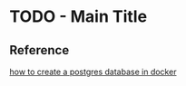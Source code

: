 # TODO - Main Title

## Reference

[how to create a postgres database in docker](https://1kevinson.com/how-to-create-a-postgres-database-in-docker/?source=post_page-----c849ec5daec6--------------------------------
)
